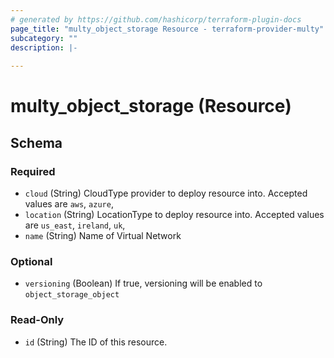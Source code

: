 ```yaml
---
# generated by https://github.com/hashicorp/terraform-plugin-docs
page_title: "multy_object_storage Resource - terraform-provider-multy"
subcategory: ""
description: |-
  
---
```


# multy_object_storage (Resource)





<!-- schema generated by tfplugindocs -->
## Schema

### Required

- `cloud` (String) CloudType provider to deploy resource into. Accepted values are `aws`, `azure`,
- `location` (String) LocationType to deploy resource into. Accepted values are `us_east`, `ireland`, `uk`,
- `name` (String) Name of Virtual Network

### Optional

- `versioning` (Boolean) If true, versioning will be enabled to `object_storage_object`

### Read-Only

- `id` (String) The ID of this resource.



